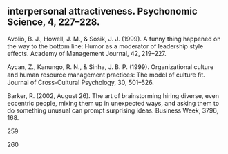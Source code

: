 ## interpersonal attractiveness. Psychonomic Science, 4, 227–228.

Avolio, B. J., Howell, J. M., & Sosik, J. J. (1999). A funny thing happened on the way to the bottom line: Humor as a moderator of leadership style effects. Academy of Management Journal, 42, 219–227.

Aycan, Z., Kanungo, R. N., & Sinha, J. B. P. (1999). Organizational culture and human resource management practices: The model of culture ﬁt. Journal of Cross-Cultural Psychology, 30, 501–526.

Barker, R. (2002, August 26). The art of brainstorming hiring diverse, even eccentric people, mixing them up in unexpected ways, and asking them to do something unusual can prompt surprising ideas. Business Week, 3796, 168.

259

260